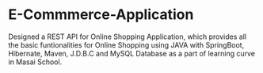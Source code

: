 # E-Commmerce-Application
Designed a REST API for Online Shopping Application, which provides all the basic funtionalities for Online Shopping using JAVA with SpringBoot, Hibernate, Maven, J.D.B.C and MySQL Database as a part of learning curve in Masai School. 
